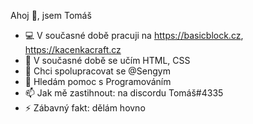 Ahoj 👋, jsem Tomáš


- 💻 V současné době pracuji na https://basicblock.cz, https://kacenkacraft.cz
- 🌱 V současné době se učím HTML, CSS
- 👯 Chci spolupracovat se @Sengym
- 🤔 Hledám pomoc s Programováním
- 📫 Jak mě zastihnout: na discordu Tomáš#4335
- ⚡ Zábavný fakt: dělám hovno
